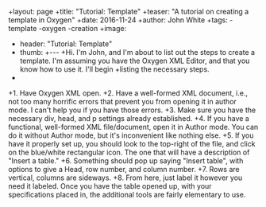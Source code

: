 +layout: page
 +title: "Tutorial: Template"
 +teaser: "A tutorial on creating a template in Oxygen"
 +date: 2016-11-24
 +author: John White
 +tags: -template -oxygen -creation
 +image:
 +  header: "Tutorial: Template"
 +  thumb: 
 +---
 +Hi. I'm John, and I'm about to list out the steps to create a template. I'm assuming you have the Oxygen XML Editor, and that you know how to use it. I'll begin
 +listing the necessary steps.
 +
 +1. Have Oxygen XML open.
 +2. Have a well-formed XML document, i.e., not too many horrific errors that prevent you from opening it in author mode. I can't help you if you have those errors.
 +3. Make sure you have the necessary div, head, and p settings already established.
 +4. If you have a functional, well-formed XML file/document, open it in Author mode. You can do it without Author mode, but it's inconvenient like nothing else.
 +5. If you have it properly set up, you should look to the top-right of the file, and click on the blue/white rectangular icon. The one that will have a description of "Insert a table."
 +6. Something should pop up saying "Insert table", with options to give a Head, row number, and column number.
 +7. Rows are vertical, columns are sideways.
 +8. From here, just label it however you need it labeled. Once you have the table opened up, with your specifications placed in, the additional tools are fairly elementary to use.
